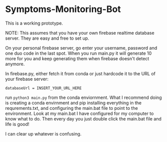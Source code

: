 # Symptoms-Monitoring-Bot

This is a working prototype.

NOTE: This assumes that you have your own firebase realtime database server. They are easy and free to set up. 

On your personal firebase server, go enter your username, password and one duo code in the last spot. When you run main.py it will generate 10 more for you and keep generating them when firebase doesn't detect anymore. 

In firebase.py, either fetch it from conda or just hardcode it to the URL of your firebase server:

`databaseUrl = INSERT_YOUR_URL_HERE`

run `python3 main.py` from the conda enviornment. What I recommend doing is creating a conda envirnment and pip installing everything in the requrements.txt, and configuring the main.bat file to point to the environment. Look at my main.bat I have configured for my computer to know what to do. Then every day you just double click the main.bat file and life is good!

I can clear up whatever is confusing. 
